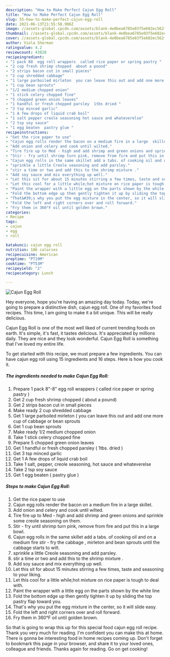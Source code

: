 ```yaml
---
description: "How to Make Perfect Cajun Egg Roll"
title: "How to Make Perfect Cajun Egg Roll"
slug: 55-how-to-make-perfect-cajun-egg-roll
date: 2021-06-13T21:55:58.996Z
image: //assets-global.cpcdn.com/assets/blank-4e0bea6785e03f5e602ec562f230caae08da540cada707380b4fe1bbebba43da.png
thumbnail: //assets-global.cpcdn.com/assets/blank-4e0bea6785e03f5e602ec562f230caae08da540cada707380b4fe1bbebba43da.png
cover: //assets-global.cpcdn.com/assets/blank-4e0bea6785e03f5e602ec562f230caae08da540cada707380b4fe1bbebba43da.png
author: Viola Sherman
ratingvalue: 4.2
reviewcount: 43828
recipeingredient:
- "1 pack 88  egg roll wrappers  called rice paper or spring pastry "
- "2 cup fresh shrimp chopped  about a pound"
- "2 strips bacon cut in small pieces"
- "2 cup shredded cabbage"
- "1 large parboiled mirleton  you can leave this out and add one more cup of cabbage or bean sprouts"
- "1 cup bean sprouts"
- "1/2 medium chopped onion"
- "1 stick celery chopped fine"
- "5 chopped green onion leaves"
- "1 handful or fresh chopped parsley  1tbs dried "
- "3 tsp minced garlic"
- "1 A few drops of liquid crab boil"
- "1 salt pepper creole seasoning hot sauce and whateverelse"
- "2 tsp soy sauce"
- "1 egg beaten  pastry glue "
recipeinstructions:
- "Get the rice paper to use"
- "Cajun egg rolls render the bacon on a medium fire in a large  skillet."
- "Add onion and celery and cook until wilted."
- "Tire fire up to Med - high and add shrimp and green onions and sprinkle some creole seasoning on them."
- "Stir - fry until shrimp turn pink, remove from fire and put this in a large bowl."
- "Cajun egg rolls in the same skillet add a tabs. of cooking oil and on a medium fire stir - fry the cabbage , mirleton and bean sprouts until the cabbage starts to wilt."
- "sprinkle a little Creole seasoning and add parsley."
- "stir a time or two and add this to the shrimp mixture ."
- "Add soy sauce and mix everything up well."
- "Let this sit for about 15 minutes stirring a few times, taste and seasoning to your liking."
- "Let this cool for a little while;hot mixture on rice paper is tough to deal with."
- "Paint the wrapper with a little egg on the parts shown by the white line"
- "Fold the bottom edge up then gently tighten it up by sliding the top pastry flap toward you."
- "That&#39;s why you put the egg mixture in the center, so it will slide easy."
- "Fold the left and right corners over and roll forward."
- "Fry them in 360°F oil until golden brown."
categories:
- Recipe
tags:
- cajun
- egg
- roll

katakunci: cajun egg roll 
nutrition: 186 calories
recipecuisine: American
preptime: "PT19M"
cooktime: "PT53M"
recipeyield: "2"
recipecategory: Lunch

---
```



![Cajun Egg Roll](//assets-global.cpcdn.com/assets/blank-4e0bea6785e03f5e602ec562f230caae08da540cada707380b4fe1bbebba43da.png)

Hey everyone, hope you're having an amazing day today. Today, we're going to prepare a distinctive dish, cajun egg roll. One of my favorites food recipes. This time, I am going to make it a bit unique. This will be really delicious.

Cajun Egg Roll is one of the most well liked of current trending foods on earth. It's simple, it's fast, it tastes delicious. It's appreciated by millions daily. They are nice and they look wonderful. Cajun Egg Roll is something that I've loved my entire life.




To get started with this recipe, we must prepare a few ingredients. You can have cajun egg roll using 15 ingredients and 16 steps. Here is how you cook it.

<!--inarticleads1-->

##### The ingredients needed to make Cajun Egg Roll:

1. Prepare 1 pack 8&#34;-8&#34;  egg roll wrappers ( called rice paper or spring pastry )
1. Get 2 cup fresh shrimp chopped ( about a pound)
1. Get 2 strips bacon cut in small pieces
1. Make ready 2 cup shredded cabbage
1. Get 1 large parboiled mirleton ( you can leave this out and add one more cup of cabbage or bean sprouts
1. Get 1 cup bean sprouts
1. Make ready 1/2 medium chopped onion
1. Take 1 stick celery chopped fine
1. Prepare 5 chopped green onion leaves
1. Get 1 handful or fresh chopped parsley ( 1tbs. dried )
1. Get 3 tsp minced garlic
1. Get 1 A few drops of liquid crab boil
1. Take 1 salt, pepper, creole seasoning, hot sauce and whateverelse
1. Take 2 tsp soy sauce
1. Get 1 egg beaten ( pastry glue )




<!--inarticleads2-->

##### Steps to make Cajun Egg Roll:

1. Get the rice paper to use
1. Cajun egg rolls render the bacon on a medium fire in a large  skillet.
1. Add onion and celery and cook until wilted.
1. Tire fire up to Med - high and add shrimp and green onions and sprinkle some creole seasoning on them.
1. Stir - fry until shrimp turn pink, remove from fire and put this in a large bowl.
1. Cajun egg rolls in the same skillet add a tabs. of cooking oil and on a medium fire stir - fry the cabbage , mirleton and bean sprouts until the cabbage starts to wilt.
1. sprinkle a little Creole seasoning and add parsley.
1. stir a time or two and add this to the shrimp mixture .
1. Add soy sauce and mix everything up well.
1. Let this sit for about 15 minutes stirring a few times, taste and seasoning to your liking.
1. Let this cool for a little while;hot mixture on rice paper is tough to deal with.
1. Paint the wrapper with a little egg on the parts shown by the white line
1. Fold the bottom edge up then gently tighten it up by sliding the top pastry flap toward you.
1. That&#39;s why you put the egg mixture in the center, so it will slide easy.
1. Fold the left and right corners over and roll forward.
1. Fry them in 360°F oil until golden brown.




So that is going to wrap this up for this special food cajun egg roll recipe. Thank you very much for reading. I'm confident you can make this at home. There is gonna be interesting food in home recipes coming up. Don't forget to bookmark this page in your browser, and share it to your loved ones, colleague and friends. Thanks again for reading. Go on get cooking!

